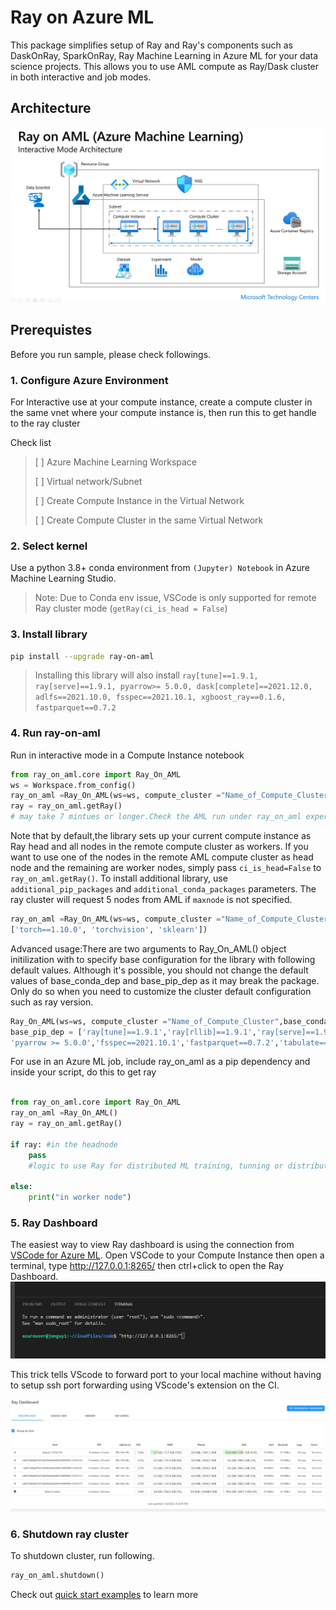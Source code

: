 # Ray on Azure ML

This package simplifies setup of Ray and Ray's components such as DaskOnRay, SparkOnRay, Ray Machine Learning in Azure ML for your data science projects.
This allows you to use AML compute as Ray/Dask cluster in both interactive and job modes.

## Architecture

![RayOnAML_Interactive_Arch](./images/RayOnAML_Interactive_Arch.png)

## Prerequistes

Before you run sample, please check followings.

### 1. Configure Azure Environment

For Interactive use at your compute instance, create a compute cluster in the same vnet where your compute instance is, then run this to get handle to the ray cluster

Check list
> [ ] Azure Machine Learning Workspace
> 
> [ ] Virtual network/Subnet
>
> [ ] Create Compute Instance in the Virtual Network
> 
> [ ] Create Compute Cluster in the same Virtual Network

### 2. Select kernel 

Use a python 3.8+ conda environment from ```(Jupyter) Notebook``` in Azure Machine Learning Studio. 
> Note: Due to Conda env issue, VSCode is only supported for remote Ray cluster mode (```getRay(ci_is_head = False```)

### 3. Install library

```bash
pip install --upgrade ray-on-aml
```
> Installing this library will also install ```ray[tune]==1.9.1,  ray[serve]==1.9.1, pyarrow>= 5.0.0, dask[complete]==2021.12.0, adlfs==2021.10.0, fsspec==2021.10.1, xgboost_ray==0.1.6, fastparquet==0.7.2```

### 4. Run ray-on-aml
Run in interactive mode in a Compute Instance notebook

```python
from ray_on_aml.core import Ray_On_AML
ws = Workspace.from_config()
ray_on_aml =Ray_On_AML(ws=ws, compute_cluster ="Name_of_Compute_Cluster", maxnode=3) 
ray = ray_on_aml.getRay() 
# may take 7 mintues or longer.Check the AML run under ray_on_aml experiment for cluster status.  
```
Note that by default,the library sets up your current compute instance as Ray head and all nodes in the remote compute cluster as workers. 
If you want to use  one of the nodes in the remote AML compute cluster as head node and the remaining are worker nodes, simply pass ```ci_is_head=False``` 
to ```ray_on_aml.getRay()```.
To install additional library, use ```additional_pip_packages``` and ```additional_conda_packages``` parameters.
The ray cluster will request 5 nodes from AML if ``maxnode`` is not specified.
```python
ray_on_aml =Ray_On_AML(ws=ws, compute_cluster ="Name_of_Compute_Cluster", additional_pip_packages= \
['torch==1.10.0', 'torchvision', 'sklearn'])
```
Advanced usage:There are two arguments to Ray_On_AML() object initilization with to specify base configuration for the library with following default values.
Although it's possible, you should not change the default values of base_conda_dep  and base_pip_dep as it may break the package. Only do so when you need to customize the
cluster default configuration such as ray version.

```python
Ray_On_AML(ws=ws, compute_cluster ="Name_of_Compute_Cluster",base_conda_dep =['adlfs==2021.10.0','pip==21.3.1'],\ 
base_pip_dep = ['ray[tune]==1.9.1','ray[rllib]==1.9.1','ray[serve]==1.9.1', 'xgboost_ray==0.1.6', 'dask==2021.12.0',\
'pyarrow >= 5.0.0','fsspec==2021.10.1','fastparquet==0.7.2','tabulate==0.8.9'])
```

For use in an Azure ML job, include ray_on_aml as a pip dependency and inside your script, do this to get ray
```python

from ray_on_aml.core import Ray_On_AML
ray_on_aml =Ray_On_AML()
ray = ray_on_aml.getRay()

if ray: #in the headnode
    pass
    #logic to use Ray for distributed ML training, tunning or distributed data transformation with Dask

else:
    print("in worker node")
```
### 5. Ray Dashboard
The easiest way to view Ray dashboard is using the connection from [VSCode for Azure ML](https://code.visualstudio.com/docs/datascience/azure-machine-learning). 
Open VSCode to your Compute Instance then open a terminal, type http://127.0.0.1:8265/ then ctrl+click to open the Ray Dashboard.
![VSCode terminal trick](./images/vs_terminal.jpg)

This trick tells VScode to forward port to your local machine without having to setup ssh port forwarding using VScode's extension on the CI.

![Ray Dashboard](./images/ray_dashboard.jpg)


### 6. Shutdown ray cluster

To shutdown cluster,  run following.
```python
ray_on_aml.shutdown()
```

Check out [quick start examples](./examples/quick_use_cases.ipynb) to learn more 
